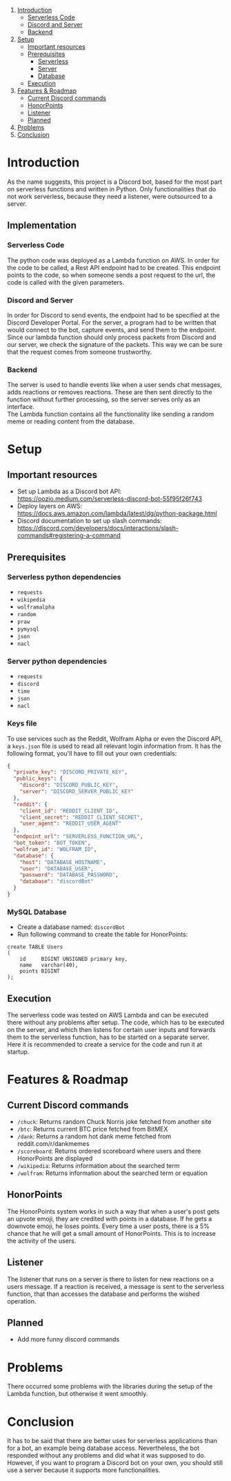 1. [Introduction](#introduction)
	* [Serverless Code](#serverless-code)
	* [Discord and Server](#discord-and-server)
	* [Backend](#backend)
2. [Setup](#setup)
    * [Important resources](#important-resources)
    * [Prerequisites](#prerequisites)
        * [Serverless](#serverless-python-dependencies)
        * [Server](#server-python-dependencies)
        * [Database](#mysql-database)
    * [Execution](#execution)
3. [Features & Roadmap](#features--roadmap)
    * [Current Discord commands](#current-discord-commands)
    * [HonorPoints](#honorpoints)
    * [Listener](#listener)
    * [Planned](#planned)
4. [Problems](#problems)
5. [Conclusion](#conclusion)

# Introduction

As the name suggests, this project is a Discord bot, based for the most part on serverless functions and written in
Python. Only functionalities that do not work serverless, because they need a listener, were outsourced to a server.

## Implementation

### Serverless Code

The python code was deployed as a Lambda function on AWS. In order for the code to be called, a Rest API 
endpoint had to be created. This endpoint points to the code, so when someone sends a post request to the url, the 
code is called with the given parameters. 

### Discord and Server

In order for Discord to send events, the endpoint had to be specified at the Discord Developer Portal. For the server,
a program had to be written that would connect to the bot, capture events, and send them to the endpoint.
<br> 
Since our lambda function should only process packets from Discord and our server, we check the signature of the packets.
This way we can be sure that the request comes from someone trustworthy.  

### Backend

The server is used to handle events like when a user sends chat messages, adds reactions or removes reactions. 
These are then sent directly to the function without further processing, so the server serves only as an interface.
<br>
The Lambda function contains all the functionality like sending a random meme or reading content from the database.

# Setup

## Important resources

- Set up Lambda as a Discord bot API: https://oozio.medium.com/serverless-discord-bot-55f95f26f743
- Deploy layers on AWS: https://docs.aws.amazon.com/lambda/latest/dg/python-package.html
- Discord documentation to set up slash
  commands: https://discord.com/developers/docs/interactions/slash-commands#registering-a-command

## Prerequisites

### Serverless python dependencies

- `requests`
- `wikipedia`
- `wolframalpha`
- `random`
- `praw`
- `pymysql`
- `json`
- `nacl`

### Server python dependencies

- `requests`
- `discord`
- `time`
- `json`
- `nacl`

### Keys file

To use services such as the Reddit, Wolfram Alpha or even the Discord API, a `keys.json` file is used to read all
relevant login information from. It has the following format, you'll have to fill out your own credentials:

```json
{
  "private_key": "DISCORD_PRIVATE_KEY",
  "public_keys": {
    "discord": "DISCORD_PUBLIC_KEY",
    "server": "DISCORD_SERVER_PUBLIC_KEY"
  },
  "reddit": {
    "client_id": "REDDIT_CLIENT_ID",
    "client_secret": "REDDIT_CLIENT_SECRET",
    "user_agent": "REDDIT_USER_AGENT"
  },
  "endpoint_url": "SERVERLESS_FUNCTION_URL",
  "bot_token": "BOT_TOKEN",
  "wolfram_id": "WOLFRAM_ID",
  "database": {
    "host": "DATABASE_HOSTNAME",
    "user": "DATABASE_USER",
    "password": "DATABASE_PASSWORD",
    "database": "discordBot"
  }
}
```

### MySQL Database

- Create a database named: `discordBot`
- Run following command to create the table for HonorPoints:

```mysql
create TABLE Users
(
    id     BIGINT UNSIGNED primary key,
    name   varchar(40),
    points BIGINT
);
```

## Execution

The serverless code was tested on AWS Lambda and can be executed there without any problems after setup. The code, which
has to be executed on the server, and which then listens for certain user inputs and forwards them to the serverless
function, has to be started on a separate server. Here it is recommended to create a service for the code and run it at
startup.

# Features & Roadmap

## Current Discord commands

- `/chuck`: Returns random Chuck Norris joke fetched from another site
- `/btc`: Returns current BTC price fetched from BitMEX
- `/dank`: Returns a random hot dank meme fetched from reddit.com/r/dankmemes
- `/scoreboard`: Returns ordered scoreboard where users and there HonorPoints are displayed
- `/wikipedia`: Returns information about the searched term
- `/wolfram`: Returns information about the searched term or equation

## HonorPoints

The HonorPoints system works in such a way that when a user's post gets an upvote emoji, they are credited with points
in a database. If he gets a downvote emoji, he loses points. Every time a user posts, there is a 5% chance that he will
get a small amount of HonorPoints. This is to increase the activity of the users.

## Listener

The listener that runs on a server is there to listen for new reactions on a users message. If a reaction is received, a
message is sent to the serverless function, that than accesses the database and performs the wished operation.

## Planned

- Add more funny discord commands 

# Problems

There occurred some problems with the libraries during the setup of the Lambda function, but otherwise it went smoothly.

# Conclusion

It has to be said that there are better uses for serverless applications than for a bot, an example being database access.
Nevertheless, the bot responded without any problems and did what it was supposed to do. However, if you want to program
a Discord bot on your own, you should still use a server because it supports more functionalities.